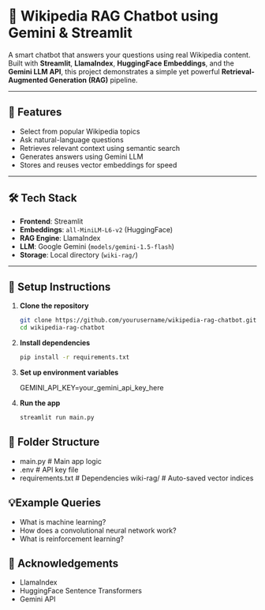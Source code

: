 # 🤖 Wikipedia RAG Chatbot using Gemini & Streamlit

A smart chatbot that answers your questions using real Wikipedia content. Built with **Streamlit**, **LlamaIndex**, **HuggingFace Embeddings**, and the **Gemini LLM API**, this project demonstrates a simple yet powerful **Retrieval-Augmented Generation (RAG)** pipeline.

---

## 🚀 Features

- Select from popular Wikipedia topics
- Ask natural-language questions
- Retrieves relevant context using semantic search
- Generates answers using Gemini LLM
- Stores and reuses vector embeddings for speed

---

## 🛠️ Tech Stack

- **Frontend**: Streamlit
- **Embeddings**: `all-MiniLM-L6-v2` (HuggingFace)
- **RAG Engine**: LlamaIndex
- **LLM**: Google Gemini (`models/gemini-1.5-flash`)
- **Storage**: Local directory (`wiki-rag/`)

---

## 🔧 Setup Instructions

1. **Clone the repository**
   ```bash
   git clone https://github.com/yourusername/wikipedia-rag-chatbot.git
   cd wikipedia-rag-chatbot

2. **Install dependencies**
   ```bash
   pip install -r requirements.txt

3. **Set up environment variables**

   GEMINI_API_KEY=your_gemini_api_key_here
4. **Run the app**
   ```bash
   streamlit run main.py
## 📂 Folder Structure

 -  main.py               # Main app logic
 -  .env                  # API key file
 -  requirements.txt      # Dependencies
   wiki-rag/             # Auto-saved vector indices
## 💡Example Queries
 -  What is machine learning?
 -  How does a convolutional neural network work?
 - What is reinforcement learning?

## 🙌 Acknowledgements
- LlamaIndex
-  HuggingFace Sentence Transformers
-  Gemini API

